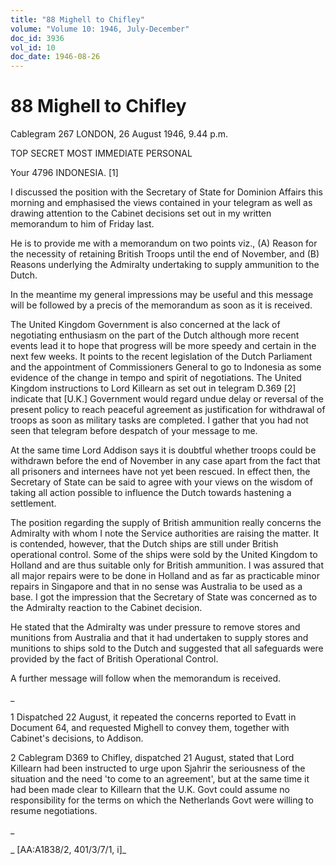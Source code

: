 ```yaml
---
title: "88 Mighell to Chifley"
volume: "Volume 10: 1946, July-December"
doc_id: 3936
vol_id: 10
doc_date: 1946-08-26
---
```


# 88 Mighell to Chifley

Cablegram 267 LONDON, 26 August 1946, 9.44 p.m.

TOP SECRET MOST IMMEDIATE PERSONAL

Your 4796 INDONESIA. [1]

I discussed the position with the Secretary of State for Dominion Affairs this morning and emphasised the views contained in your telegram as well as drawing attention to the Cabinet decisions set out in my written memorandum to him of Friday last.

He is to provide me with a memorandum on two points viz., (A) Reason for the necessity of retaining British Troops until the end of November, and (B) Reasons underlying the Admiralty undertaking to supply ammunition to the Dutch.

In the meantime my general impressions may be useful and this message will be followed by a precis of the memorandum as soon as it is received.

The United Kingdom Government is also concerned at the lack of negotiating enthusiasm on the part of the Dutch although more recent events lead it to hope that progress will be more speedy and certain in the next few weeks. It points to the recent legislation of the Dutch Parliament and the appointment of Commissioners General to go to Indonesia as some evidence of the change in tempo and spirit of negotiations. The United Kingdom instructions to Lord Killearn as set out in telegram D.369 [2] indicate that [U.K.] Government would regard undue delay or reversal of the present policy to reach peaceful agreement as justification for withdrawal of troops as soon as military tasks are completed. I gather that you had not seen that telegram before despatch of your message to me.

At the same time Lord Addison says it is doubtful whether troops could be withdrawn before the end of November in any case apart from the fact that all prisoners and internees have not yet been rescued. In effect then, the Secretary of State can be said to agree with your views on the wisdom of taking all action possible to influence the Dutch towards hastening a settlement.

The position regarding the supply of British ammunition really concerns the Admiralty with whom I note the Service authorities are raising the matter. It is contended, however, that the Dutch ships are still under British operational control. Some of the ships were sold by the United Kingdom to Holland and are thus suitable only for British ammunition. I was assured that all major repairs were to be done in Holland and as far as practicable minor repairs in Singapore and that in no sense was Australia to be used as a base. I got the impression that the Secretary of State was concerned as to the Admiralty reaction to the Cabinet decision.

He stated that the Admiralty was under pressure to remove stores and munitions from Australia and that it had undertaken to supply stores and munitions to ships sold to the Dutch and suggested that all safeguards were provided by the fact of British Operational Control.

A further message will follow when the memorandum is received.

_

1 Dispatched 22 August, it repeated the concerns reported to Evatt in Document 64, and requested Mighell to convey them, together with Cabinet's decisions, to Addison.

2 Cablegram D369 to Chifley, dispatched 21 August, stated that Lord Killearn had been instructed to urge upon Sjahrir the seriousness of the situation and the need 'to come to an agreement', but at the same time it had been made clear to Killearn that the U.K. Govt could assume no responsibility for the terms on which the Netherlands Govt were willing to resume negotiations.

_

_ [AA:A1838/2, 401/3/7/1, i]_

